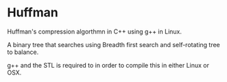 # Huffman
Huffman's compression algorthmn in C++ using g++ in Linux.

A binary tree that searches using Breadth first search and self-rotating tree to balance.   

g++ and the STL is required to in order to compile this in either Linux or OSX. 
